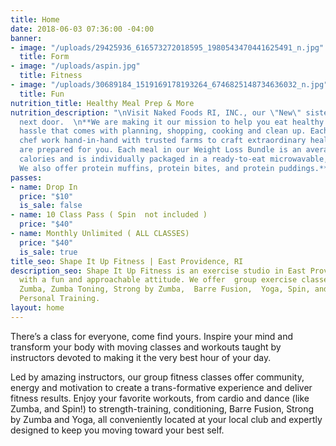 ```yaml
---
title: Home
date: 2018-06-03 07:36:00 -04:00
banner:
- image: "/uploads/29425936_616573272018595_1980543470441625491_n.jpg"
  title: Form
- image: "/uploads/aspin.jpg"
  title: Fitness
- image: "/uploads/30689184_1519169178193264_6746825148734636032_n.jpg"
  title: Fun
nutrition_title: Healthy Meal Prep & More
nutrition_description: "\nVisit Naked Foods RI, INC., our \"New\" sister Club--right
  next door.  \n**We are making it our mission to help you eat healthy without the
  hassle that comes with planning, shopping, cooking and clean up. Each week our trained
  chef work hand-in-hand with trusted farms to craft extraordinary healthy meals that
  are prepared for you. Each meal in our Weight Loss Bundle is an average of 350-450
  calories and is individually packaged in a ready-to-eat microwavable, BPA-free container.\n\n*
  We also offer protein muffins, protein bites, and protein puddings.***"
passes:
- name: Drop In
  price: "$10"
  is_sale: false
- name: 10 Class Pass ( Spin  not included )
  price: "$40"
- name: Monthly Unlimited ( ALL CLASSES)
  price: "$40"
  is_sale: true
title_seo: Shape It Up Fitness | East Providence, RI
description_seo: Shape It Up Fitness is an exercise studio in East Providence, RI,
  with a fun and approachable attitude. We offer  group exercise classes, including
  Zumba, Zumba Toning, Strong by Zumba,  Barre Fusion,  Yoga, Spin, and Small Group
  Personal Training.
layout: home
---
```



There’s a class for everyone, come find yours. Inspire your mind and transform your body with moving classes and workouts taught by instructors devoted to making it the very best hour of your day.

Led by amazing instructors, our group fitness classes offer community, energy and motivation to create a trans-formative experience and deliver fitness results. Enjoy your favorite workouts, from cardio and dance (like Zumba, and Spin!) to strength-training, conditioning, Barre Fusion, Strong by Zumba and Yoga, all conveniently located at your local club and expertly designed to keep you moving toward your best self. 